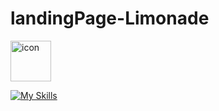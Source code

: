 # landingPage-Limonade

<div style="display: flex; align-items: flex-start;"><img src="https://techstack-generator.vercel.app/sass-icon.svg" alt="icon" width="65" height="65" /></div>

[![My Skills](https://skillicons.dev/icons?i=js,html,css,wasm)](https://skillicons.dev)

